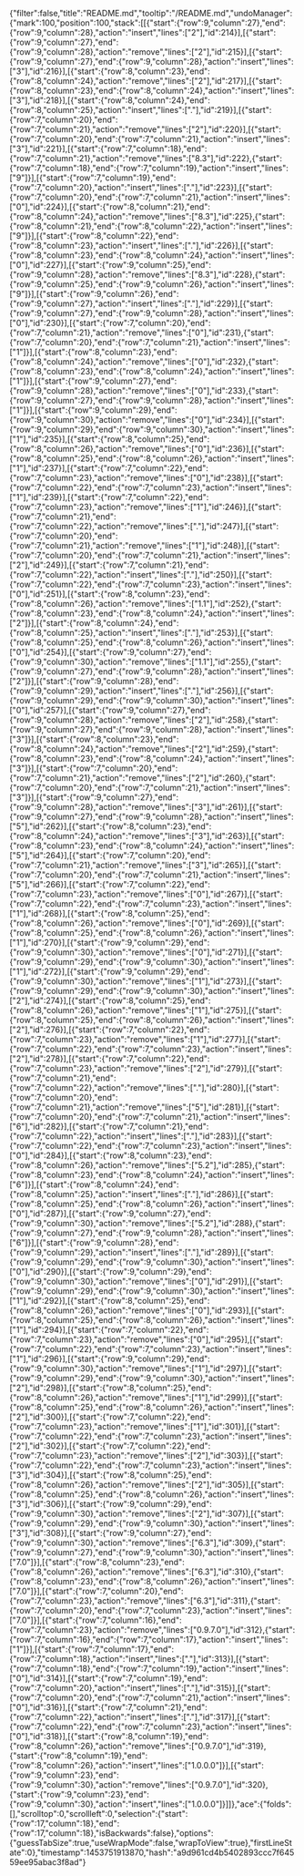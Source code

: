 {"filter":false,"title":"README.md","tooltip":"/README.md","undoManager":{"mark":100,"position":100,"stack":[[{"start":{"row":9,"column":27},"end":{"row":9,"column":28},"action":"insert","lines":["2"],"id":214}],[{"start":{"row":9,"column":27},"end":{"row":9,"column":28},"action":"remove","lines":["2"],"id":215}],[{"start":{"row":9,"column":27},"end":{"row":9,"column":28},"action":"insert","lines":["3"],"id":216}],[{"start":{"row":8,"column":23},"end":{"row":8,"column":24},"action":"remove","lines":["2"],"id":217}],[{"start":{"row":8,"column":23},"end":{"row":8,"column":24},"action":"insert","lines":["3"],"id":218}],[{"start":{"row":8,"column":24},"end":{"row":8,"column":25},"action":"insert","lines":["."],"id":219}],[{"start":{"row":7,"column":20},"end":{"row":7,"column":21},"action":"remove","lines":["2"],"id":220}],[{"start":{"row":7,"column":20},"end":{"row":7,"column":21},"action":"insert","lines":["3"],"id":221}],[{"start":{"row":7,"column":18},"end":{"row":7,"column":21},"action":"remove","lines":["8.3"],"id":222},{"start":{"row":7,"column":18},"end":{"row":7,"column":19},"action":"insert","lines":["9"]}],[{"start":{"row":7,"column":19},"end":{"row":7,"column":20},"action":"insert","lines":["."],"id":223}],[{"start":{"row":7,"column":20},"end":{"row":7,"column":21},"action":"insert","lines":["0"],"id":224}],[{"start":{"row":8,"column":21},"end":{"row":8,"column":24},"action":"remove","lines":["8.3"],"id":225},{"start":{"row":8,"column":21},"end":{"row":8,"column":22},"action":"insert","lines":["9"]}],[{"start":{"row":8,"column":22},"end":{"row":8,"column":23},"action":"insert","lines":["."],"id":226}],[{"start":{"row":8,"column":23},"end":{"row":8,"column":24},"action":"insert","lines":["0"],"id":227}],[{"start":{"row":9,"column":25},"end":{"row":9,"column":28},"action":"remove","lines":["8.3"],"id":228},{"start":{"row":9,"column":25},"end":{"row":9,"column":26},"action":"insert","lines":["9"]}],[{"start":{"row":9,"column":26},"end":{"row":9,"column":27},"action":"insert","lines":["."],"id":229}],[{"start":{"row":9,"column":27},"end":{"row":9,"column":28},"action":"insert","lines":["0"],"id":230}],[{"start":{"row":7,"column":20},"end":{"row":7,"column":21},"action":"remove","lines":["0"],"id":231},{"start":{"row":7,"column":20},"end":{"row":7,"column":21},"action":"insert","lines":["1"]}],[{"start":{"row":8,"column":23},"end":{"row":8,"column":24},"action":"remove","lines":["0"],"id":232},{"start":{"row":8,"column":23},"end":{"row":8,"column":24},"action":"insert","lines":["1"]}],[{"start":{"row":9,"column":27},"end":{"row":9,"column":28},"action":"remove","lines":["0"],"id":233},{"start":{"row":9,"column":27},"end":{"row":9,"column":28},"action":"insert","lines":["1"]}],[{"start":{"row":9,"column":29},"end":{"row":9,"column":30},"action":"remove","lines":["0"],"id":234}],[{"start":{"row":9,"column":29},"end":{"row":9,"column":30},"action":"insert","lines":["1"],"id":235}],[{"start":{"row":8,"column":25},"end":{"row":8,"column":26},"action":"remove","lines":["0"],"id":236}],[{"start":{"row":8,"column":25},"end":{"row":8,"column":26},"action":"insert","lines":["1"],"id":237}],[{"start":{"row":7,"column":22},"end":{"row":7,"column":23},"action":"remove","lines":["0"],"id":238}],[{"start":{"row":7,"column":22},"end":{"row":7,"column":23},"action":"insert","lines":["1"],"id":239}],[{"start":{"row":7,"column":22},"end":{"row":7,"column":23},"action":"remove","lines":["1"],"id":246}],[{"start":{"row":7,"column":21},"end":{"row":7,"column":22},"action":"remove","lines":["."],"id":247}],[{"start":{"row":7,"column":20},"end":{"row":7,"column":21},"action":"remove","lines":["1"],"id":248}],[{"start":{"row":7,"column":20},"end":{"row":7,"column":21},"action":"insert","lines":["2"],"id":249}],[{"start":{"row":7,"column":21},"end":{"row":7,"column":22},"action":"insert","lines":["."],"id":250}],[{"start":{"row":7,"column":22},"end":{"row":7,"column":23},"action":"insert","lines":["0"],"id":251}],[{"start":{"row":8,"column":23},"end":{"row":8,"column":26},"action":"remove","lines":["1.1"],"id":252},{"start":{"row":8,"column":23},"end":{"row":8,"column":24},"action":"insert","lines":["2"]}],[{"start":{"row":8,"column":24},"end":{"row":8,"column":25},"action":"insert","lines":["."],"id":253}],[{"start":{"row":8,"column":25},"end":{"row":8,"column":26},"action":"insert","lines":["0"],"id":254}],[{"start":{"row":9,"column":27},"end":{"row":9,"column":30},"action":"remove","lines":["1.1"],"id":255},{"start":{"row":9,"column":27},"end":{"row":9,"column":28},"action":"insert","lines":["2"]}],[{"start":{"row":9,"column":28},"end":{"row":9,"column":29},"action":"insert","lines":["."],"id":256}],[{"start":{"row":9,"column":29},"end":{"row":9,"column":30},"action":"insert","lines":["0"],"id":257}],[{"start":{"row":9,"column":27},"end":{"row":9,"column":28},"action":"remove","lines":["2"],"id":258},{"start":{"row":9,"column":27},"end":{"row":9,"column":28},"action":"insert","lines":["3"]}],[{"start":{"row":8,"column":23},"end":{"row":8,"column":24},"action":"remove","lines":["2"],"id":259},{"start":{"row":8,"column":23},"end":{"row":8,"column":24},"action":"insert","lines":["3"]}],[{"start":{"row":7,"column":20},"end":{"row":7,"column":21},"action":"remove","lines":["2"],"id":260},{"start":{"row":7,"column":20},"end":{"row":7,"column":21},"action":"insert","lines":["3"]}],[{"start":{"row":9,"column":27},"end":{"row":9,"column":28},"action":"remove","lines":["3"],"id":261}],[{"start":{"row":9,"column":27},"end":{"row":9,"column":28},"action":"insert","lines":["5"],"id":262}],[{"start":{"row":8,"column":23},"end":{"row":8,"column":24},"action":"remove","lines":["3"],"id":263}],[{"start":{"row":8,"column":23},"end":{"row":8,"column":24},"action":"insert","lines":["5"],"id":264}],[{"start":{"row":7,"column":20},"end":{"row":7,"column":21},"action":"remove","lines":["3"],"id":265}],[{"start":{"row":7,"column":20},"end":{"row":7,"column":21},"action":"insert","lines":["5"],"id":266}],[{"start":{"row":7,"column":22},"end":{"row":7,"column":23},"action":"remove","lines":["0"],"id":267}],[{"start":{"row":7,"column":22},"end":{"row":7,"column":23},"action":"insert","lines":["1"],"id":268}],[{"start":{"row":8,"column":25},"end":{"row":8,"column":26},"action":"remove","lines":["0"],"id":269}],[{"start":{"row":8,"column":25},"end":{"row":8,"column":26},"action":"insert","lines":["1"],"id":270}],[{"start":{"row":9,"column":29},"end":{"row":9,"column":30},"action":"remove","lines":["0"],"id":271}],[{"start":{"row":9,"column":29},"end":{"row":9,"column":30},"action":"insert","lines":["1"],"id":272}],[{"start":{"row":9,"column":29},"end":{"row":9,"column":30},"action":"remove","lines":["1"],"id":273}],[{"start":{"row":9,"column":29},"end":{"row":9,"column":30},"action":"insert","lines":["2"],"id":274}],[{"start":{"row":8,"column":25},"end":{"row":8,"column":26},"action":"remove","lines":["1"],"id":275}],[{"start":{"row":8,"column":25},"end":{"row":8,"column":26},"action":"insert","lines":["2"],"id":276}],[{"start":{"row":7,"column":22},"end":{"row":7,"column":23},"action":"remove","lines":["1"],"id":277}],[{"start":{"row":7,"column":22},"end":{"row":7,"column":23},"action":"insert","lines":["2"],"id":278}],[{"start":{"row":7,"column":22},"end":{"row":7,"column":23},"action":"remove","lines":["2"],"id":279}],[{"start":{"row":7,"column":21},"end":{"row":7,"column":22},"action":"remove","lines":["."],"id":280}],[{"start":{"row":7,"column":20},"end":{"row":7,"column":21},"action":"remove","lines":["5"],"id":281}],[{"start":{"row":7,"column":20},"end":{"row":7,"column":21},"action":"insert","lines":["6"],"id":282}],[{"start":{"row":7,"column":21},"end":{"row":7,"column":22},"action":"insert","lines":["."],"id":283}],[{"start":{"row":7,"column":22},"end":{"row":7,"column":23},"action":"insert","lines":["0"],"id":284}],[{"start":{"row":8,"column":23},"end":{"row":8,"column":26},"action":"remove","lines":["5.2"],"id":285},{"start":{"row":8,"column":23},"end":{"row":8,"column":24},"action":"insert","lines":["6"]}],[{"start":{"row":8,"column":24},"end":{"row":8,"column":25},"action":"insert","lines":["."],"id":286}],[{"start":{"row":8,"column":25},"end":{"row":8,"column":26},"action":"insert","lines":["0"],"id":287}],[{"start":{"row":9,"column":27},"end":{"row":9,"column":30},"action":"remove","lines":["5.2"],"id":288},{"start":{"row":9,"column":27},"end":{"row":9,"column":28},"action":"insert","lines":["6"]}],[{"start":{"row":9,"column":28},"end":{"row":9,"column":29},"action":"insert","lines":["."],"id":289}],[{"start":{"row":9,"column":29},"end":{"row":9,"column":30},"action":"insert","lines":["0"],"id":290}],[{"start":{"row":9,"column":29},"end":{"row":9,"column":30},"action":"remove","lines":["0"],"id":291}],[{"start":{"row":9,"column":29},"end":{"row":9,"column":30},"action":"insert","lines":["1"],"id":292}],[{"start":{"row":8,"column":25},"end":{"row":8,"column":26},"action":"remove","lines":["0"],"id":293}],[{"start":{"row":8,"column":25},"end":{"row":8,"column":26},"action":"insert","lines":["1"],"id":294}],[{"start":{"row":7,"column":22},"end":{"row":7,"column":23},"action":"remove","lines":["0"],"id":295}],[{"start":{"row":7,"column":22},"end":{"row":7,"column":23},"action":"insert","lines":["1"],"id":296}],[{"start":{"row":9,"column":29},"end":{"row":9,"column":30},"action":"remove","lines":["1"],"id":297}],[{"start":{"row":9,"column":29},"end":{"row":9,"column":30},"action":"insert","lines":["2"],"id":298}],[{"start":{"row":8,"column":25},"end":{"row":8,"column":26},"action":"remove","lines":["1"],"id":299}],[{"start":{"row":8,"column":25},"end":{"row":8,"column":26},"action":"insert","lines":["2"],"id":300}],[{"start":{"row":7,"column":22},"end":{"row":7,"column":23},"action":"remove","lines":["1"],"id":301}],[{"start":{"row":7,"column":22},"end":{"row":7,"column":23},"action":"insert","lines":["2"],"id":302}],[{"start":{"row":7,"column":22},"end":{"row":7,"column":23},"action":"remove","lines":["2"],"id":303}],[{"start":{"row":7,"column":22},"end":{"row":7,"column":23},"action":"insert","lines":["3"],"id":304}],[{"start":{"row":8,"column":25},"end":{"row":8,"column":26},"action":"remove","lines":["2"],"id":305}],[{"start":{"row":8,"column":25},"end":{"row":8,"column":26},"action":"insert","lines":["3"],"id":306}],[{"start":{"row":9,"column":29},"end":{"row":9,"column":30},"action":"remove","lines":["2"],"id":307}],[{"start":{"row":9,"column":29},"end":{"row":9,"column":30},"action":"insert","lines":["3"],"id":308}],[{"start":{"row":9,"column":27},"end":{"row":9,"column":30},"action":"remove","lines":["6.3"],"id":309},{"start":{"row":9,"column":27},"end":{"row":9,"column":30},"action":"insert","lines":["7.0"]}],[{"start":{"row":8,"column":23},"end":{"row":8,"column":26},"action":"remove","lines":["6.3"],"id":310},{"start":{"row":8,"column":23},"end":{"row":8,"column":26},"action":"insert","lines":["7.0"]}],[{"start":{"row":7,"column":20},"end":{"row":7,"column":23},"action":"remove","lines":["6.3"],"id":311},{"start":{"row":7,"column":20},"end":{"row":7,"column":23},"action":"insert","lines":["7.0"]}],[{"start":{"row":7,"column":16},"end":{"row":7,"column":23},"action":"remove","lines":["0.9.7.0"],"id":312},{"start":{"row":7,"column":16},"end":{"row":7,"column":17},"action":"insert","lines":["1"]}],[{"start":{"row":7,"column":17},"end":{"row":7,"column":18},"action":"insert","lines":["."],"id":313}],[{"start":{"row":7,"column":18},"end":{"row":7,"column":19},"action":"insert","lines":["0"],"id":314}],[{"start":{"row":7,"column":19},"end":{"row":7,"column":20},"action":"insert","lines":["."],"id":315}],[{"start":{"row":7,"column":20},"end":{"row":7,"column":21},"action":"insert","lines":["0"],"id":316}],[{"start":{"row":7,"column":21},"end":{"row":7,"column":22},"action":"insert","lines":["."],"id":317}],[{"start":{"row":7,"column":22},"end":{"row":7,"column":23},"action":"insert","lines":["0"],"id":318}],[{"start":{"row":8,"column":19},"end":{"row":8,"column":26},"action":"remove","lines":["0.9.7.0"],"id":319},{"start":{"row":8,"column":19},"end":{"row":8,"column":26},"action":"insert","lines":["1.0.0.0"]}],[{"start":{"row":9,"column":23},"end":{"row":9,"column":30},"action":"remove","lines":["0.9.7.0"],"id":320},{"start":{"row":9,"column":23},"end":{"row":9,"column":30},"action":"insert","lines":["1.0.0.0"]}]]},"ace":{"folds":[],"scrolltop":0,"scrollleft":0,"selection":{"start":{"row":17,"column":18},"end":{"row":17,"column":18},"isBackwards":false},"options":{"guessTabSize":true,"useWrapMode":false,"wrapToView":true},"firstLineState":0},"timestamp":1453751913870,"hash":"a9d961cd4b5402893ccc7f64559ee95abac3f8ad"}